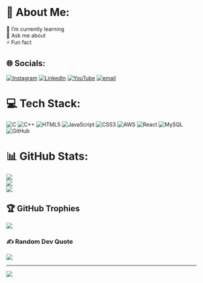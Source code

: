 # 💫 About Me:
🌱 I’m currently learning<br>💬 Ask me about<br>⚡ Fun fact


## 🌐 Socials:
[![Instagram](https://img.shields.io/badge/Instagram-%23E4405F.svg?logo=Instagram&logoColor=white)](https://instagram.com/https://www.instagram.com/baa_guru_troll_madonna?igsh=dDVpZm1wenhnaGtv) [![LinkedIn](https://img.shields.io/badge/LinkedIn-%230077B5.svg?logo=linkedin&logoColor=white)](https://linkedin.com/in/manoj-kumar-sv-3896a8348) [![YouTube](https://img.shields.io/badge/YouTube-%23FF0000.svg?logo=YouTube&logoColor=white)](https://youtube.com/@https://www.youtube.com/@manucreations2887) [![email](https://img.shields.io/badge/Email-D14836?logo=gmail&logoColor=white)](mailto:manojgowda9779@gmail.com) 

# 💻 Tech Stack:
![C](https://img.shields.io/badge/c-%2300599C.svg?style=plastic&logo=c&logoColor=white) ![C++](https://img.shields.io/badge/c++-%2300599C.svg?style=plastic&logo=c%2B%2B&logoColor=white) ![HTML5](https://img.shields.io/badge/html5-%23E34F26.svg?style=plastic&logo=html5&logoColor=white) ![JavaScript](https://img.shields.io/badge/javascript-%23323330.svg?style=plastic&logo=javascript&logoColor=%23F7DF1E) ![CSS3](https://img.shields.io/badge/css3-%231572B6.svg?style=plastic&logo=css3&logoColor=white) ![AWS](https://img.shields.io/badge/AWS-%23FF9900.svg?style=plastic&logo=amazon-aws&logoColor=white) ![React](https://img.shields.io/badge/react-%2320232a.svg?style=plastic&logo=react&logoColor=%2361DAFB) ![MySQL](https://img.shields.io/badge/mysql-4479A1.svg?style=plastic&logo=mysql&logoColor=white) ![GitHub](https://img.shields.io/badge/github-%23121011.svg?style=plastic&logo=github&logoColor=white)
# 📊 GitHub Stats:
![](https://github-readme-stats.vercel.app/api?username=manoj-manu9779&theme=ocean_dark&hide_border=false&include_all_commits=true&count_private=true)<br/>
![](https://nirzak-streak-stats.vercel.app/?user=manoj-manu9779&theme=ocean_dark&hide_border=false)<br/>
![](https://github-readme-stats.vercel.app/api/top-langs/?username=manoj-manu9779&theme=ocean_dark&hide_border=false&include_all_commits=true&count_private=true&layout=compact)

## 🏆 GitHub Trophies
![](https://github-profile-trophy.vercel.app/?username=manoj-manu9779&theme=gruvbox&no-frame=false&no-bg=true&margin-w=4)

### ✍️ Random Dev Quote
![](https://quotes-github-readme.vercel.app/api?type=horizontal&theme=merko)

---
[![](https://visitcount.itsvg.in/api?id=manoj-manu9779&icon=10&color=11)](https://visitcount.itsvg.in)

